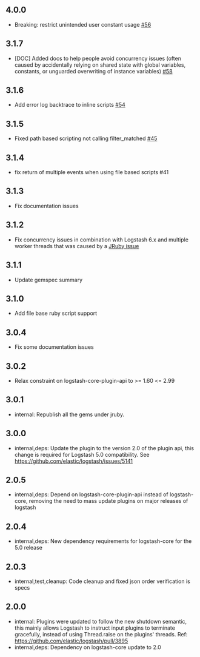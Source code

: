 ## 4.0.0
  - Breaking: restrict unintended user constant usage [#56](https://github.com/logstash-plugins/logstash-filter-ruby/pull/56)

## 3.1.7
  - [DOC] Added docs to help people avoid concurrency issues (often caused by accidentally relying on shared state with global variables, constants, or unguarded overwriting of instance variables) [#58](https://github.com/logstash-plugins/logstash-filter-ruby/issues/58)

## 3.1.6
  - Add error log backtrace to inline scripts [#54](https://github.com/logstash-plugins/logstash-filter-ruby/pull/54)

## 3.1.5
  - Fixed path based scripting not calling filter\_matched [#45](https://github.com/logstash-plugins/logstash-filter-ruby/issues/45)

## 3.1.4
  - fix return of multiple events when using file based scripts #41

## 3.1.3
  - Fix documentation issues

## 3.1.2
  - Fix concurrency issues in combination with Logstash 6.x and multiple worker threads that was caused by a [JRuby issue](https://github.com/jruby/jruby/issues/4868)

## 3.1.1
  - Update gemspec summary

## 3.1.0
  - Add file base ruby script support

## 3.0.4
  - Fix some documentation issues

## 3.0.2
  - Relax constraint on logstash-core-plugin-api to >= 1.60 <= 2.99

## 3.0.1
 - internal: Republish all the gems under jruby.

## 3.0.0
 - internal,deps: Update the plugin to the version 2.0 of the plugin api, this change is required for Logstash 5.0 compatibility. See https://github.com/elastic/logstash/issues/5141

## 2.0.5
 - internal,deps: Depend on logstash-core-plugin-api instead of logstash-core, removing the need to mass update plugins on major releases of logstash

## 2.0.4
 - internal,deps: New dependency requirements for logstash-core for the 5.0 release

## 2.0.3
 - internal,test,cleanup: Code cleanup and fixed json order verification is specs

## 2.0.0
 - internal: Plugins were updated to follow the new shutdown semantic, this mainly allows Logstash to instruct input plugins to terminate gracefully,
   instead of using Thread.raise on the plugins' threads. Ref: https://github.com/elastic/logstash/pull/3895
 - internal,deps: Dependency on logstash-core update to 2.0
